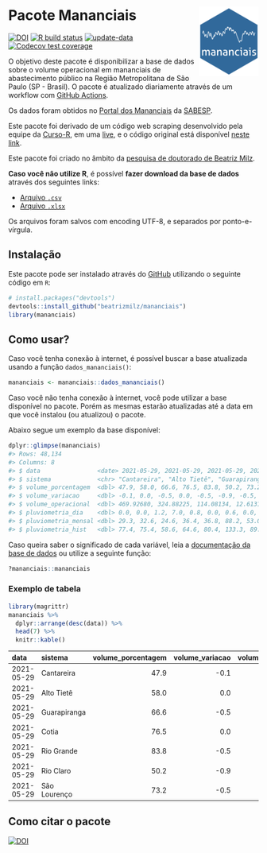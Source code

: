 
<!-- README.md is generated from README.Rmd. Please edit that file -->

# Pacote Mananciais <img src="man/figures/hexlogo.png" align="right" width = "120px"/>

<!-- badges: start -->

[![DOI](https://zenodo.org/badge/DOI/10.5281/zenodo.4733056.svg)](https://doi.org/10.5281/zenodo.4733056)
[![R build
status](https://github.com/beatrizmilz/mananciais/workflows/R-CMD-check/badge.svg)](https://github.com/beatrizmilz/mananciais/actions)
[![update-data](https://github.com/beatrizmilz/mananciais/actions/workflows/2-update_data.yaml/badge.svg)](https://github.com/beatrizmilz/mananciais/actions/workflows/2-update_data.yaml)
[![Codecov test
coverage](https://codecov.io/gh/beatrizmilz/mananciais/branch/master/graph/badge.svg)](https://codecov.io/gh/beatrizmilz/mananciais?branch=master)
<!-- badges: end -->

O objetivo deste pacote é disponibilizar a base de dados sobre o volume
operacional em mananciais de abastecimento público na Região
Metropolitana de São Paulo (SP - Brasil). O pacote é atualizado
diariamente através de um workflow com [GitHub
Actions](https://github.com/beatrizmilz/mananciais/actions).

Os dados foram obtidos no [Portal dos
Mananciais](http://mananciais.sabesp.com.br/Situacao) da
[SABESP](http://site.sabesp.com.br/site/Default.aspx).

Este pacote foi derivado de um código web scraping desenvolvido pela
equipe da [Curso-R](https://www.curso-r.com/), em uma
[live](https://youtu.be/jvZIxrMmOcQ), e o código original está
disponível [neste
link](https://github.com/curso-r/lives/blob/master/drafts/20200730_scraper_sabesp.R).

Este pacote foi criado no âmbito da [pesquisa de doutorado de Beatriz
Milz](https://beatrizmilz.github.io/tese/).

**Caso você não utilize R**, é possível **fazer download da base de
dados** através dos seguintes links:

  - [Arquivo
    `.csv`](https://github.com/beatrizmilz/mananciais/raw/master/inst/extdata/mananciais.csv)
  - [Arquivo
    `.xlsx`](https://github.com/beatrizmilz/mananciais/blob/master/inst/extdata/mananciais.xlsx?raw=true)

Os arquivos foram salvos com encoding UTF-8, e separados por
ponto-e-vírgula.

## Instalação

Este pacote pode ser instalado através do [GitHub](https://github.com/)
utilizando o seguinte código em `R`:

``` r
# install.packages("devtools")
devtools::install_github("beatrizmilz/mananciais")
library(mananciais)
```

## Como usar?

Caso você tenha conexão à internet, é possível buscar a base atualizada
usando a função `dados_mananciais()`:

``` r
mananciais <- mananciais::dados_mananciais() 
```

Caso você não tenha conexão à internet, você pode utilizar a base
disponível no pacote. Porém as mesmas estarão atualizadas até a data em
que você instalou (ou atualizou) o pacote.

Abaixo segue um exemplo da base disponível:

``` r
dplyr::glimpse(mananciais)
#> Rows: 48,134
#> Columns: 8
#> $ data                <date> 2021-05-29, 2021-05-29, 2021-05-29, 2021-05-29, 2…
#> $ sistema             <chr> "Cantareira", "Alto Tietê", "Guarapiranga", "Cotia…
#> $ volume_porcentagem  <dbl> 47.9, 58.0, 66.6, 76.5, 83.8, 50.2, 73.2, 48.0, 58…
#> $ volume_variacao     <dbl> -0.1, 0.0, -0.5, 0.0, -0.5, -0.9, -0.5, -0.1, -0.1…
#> $ volume_operacional  <dbl> 469.92680, 324.88225, 114.08134, 12.61312, 94.0088…
#> $ pluviometria_dia    <dbl> 0.0, 0.0, 1.2, 7.0, 0.8, 0.0, 0.6, 0.0, 0.1, 0.0, …
#> $ pluviometria_mensal <dbl> 29.3, 32.6, 24.6, 36.4, 36.8, 88.2, 53.0, 29.3, 32…
#> $ pluviometria_hist   <dbl> 77.4, 75.4, 58.6, 64.6, 80.4, 133.3, 89.3, 77.4, 7…
```

Caso queira saber o significado de cada variável, leia a [documentação
da base de
dados](https://beatrizmilz.github.io/mananciais/reference/mananciais.html)
ou utilize a seguinte função:

``` r
?mananciais::mananciais
```

### Exemplo de tabela

``` r
library(magrittr)
mananciais %>% 
  dplyr::arrange(desc(data)) %>% 
  head(7) %>%
  knitr::kable()
```

| data       | sistema      | volume\_porcentagem | volume\_variacao | volume\_operacional | pluviometria\_dia | pluviometria\_mensal | pluviometria\_hist |
| :--------- | :----------- | ------------------: | ---------------: | ------------------: | ----------------: | -------------------: | -----------------: |
| 2021-05-29 | Cantareira   |                47.9 |            \-0.1 |           469.92680 |               0.0 |                 29.3 |               77.4 |
| 2021-05-29 | Alto Tietê   |                58.0 |              0.0 |           324.88225 |               0.0 |                 32.6 |               75.4 |
| 2021-05-29 | Guarapiranga |                66.6 |            \-0.5 |           114.08134 |               1.2 |                 24.6 |               58.6 |
| 2021-05-29 | Cotia        |                76.5 |              0.0 |            12.61312 |               7.0 |                 36.4 |               64.6 |
| 2021-05-29 | Rio Grande   |                83.8 |            \-0.5 |            94.00880 |               0.8 |                 36.8 |               80.4 |
| 2021-05-29 | Rio Claro    |                50.2 |            \-0.9 |             6.86284 |               0.0 |                 88.2 |              133.3 |
| 2021-05-29 | São Lourenço |                73.2 |            \-0.5 |            65.05205 |               0.6 |                 53.0 |               89.3 |

## Como citar o pacote

[![DOI](https://zenodo.org/badge/DOI/10.5281/zenodo.4733056.svg)](https://doi.org/10.5281/zenodo.4733056)
